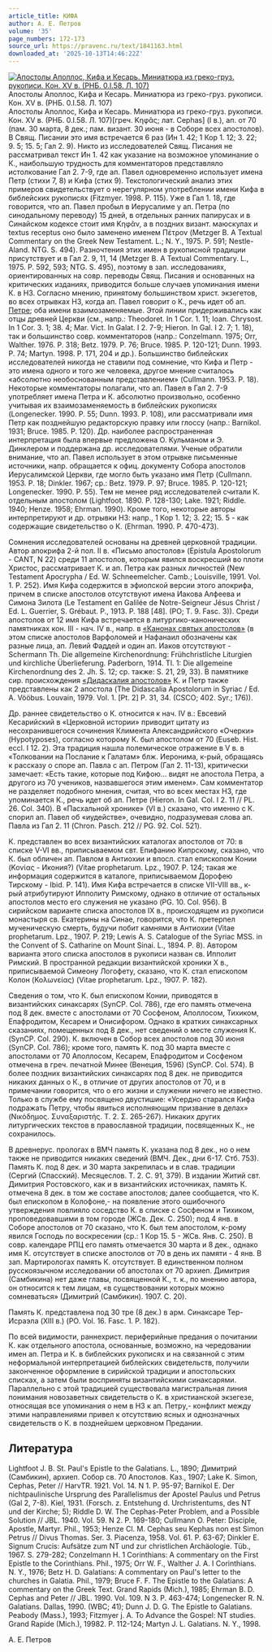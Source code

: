 ```yaml
---
article_title: КИФА
author: А. Е. Петров
volume: '35'
page_numbers: 172-173
source_url: https://pravenc.ru/text/1841163.html
downloaded_at: '2025-10-13T14:46:22Z'
---
```


[![Апостолы Аполлос, Кифа и Кесарь. Миниатюра из греко-груз. рукописи. Кон. XV в. (РНБ. 0.I.58. Л. 107)](https://pravenc.ru/data/2015/03/18/1234039110/i200.jpg "Кликните для увеличения картинки")](https://pravenc.ru/data/2015/03/18/1234039110/i400.jpg)Апостолы Аполлос, Кифа и Кесарь. Миниатюра из греко-груз. рукописи. Кон. XV в. (РНБ. 0.I.58. Л. 107)  
Апостолы Аполлос, Кифа и Кесарь. Миниатюра из греко-груз. рукописи. Кон. XV в. (РНБ. 0.I.58. Л. 107)[греч. Κηφᾶς; лат. Cephas] (I в.), ап. от 70 (пам. 30 марта, 8 дек.; пам. визант. 30 июня - в Соборе всех апостолов). В Свящ. Писании это имя встречается 6 раз (Ин 1. 42; 1 Кор 1. 12; 3. 22; 9. 5; 15. 5; Гал 2. 9). Никто из исследователей Свящ. Писания не рассматривал текст Ин 1. 42 как указание на возможное упоминание о К., наибольшую трудность для комментаторов представляло истолкование Гал 2. 7-9, где ап. Павел одновременно использует имена Петр (стихи 7, 8) и Кифа (стих 9). Текстологический анализ этих примеров свидетельствует о нерегулярном употреблении имени Кифа в библейских рукописях (Fitzmyer. 1998. P. 115). Уже в Гал 1. 18, где говорится, что ап. Павел пробыл в Иерусалиме у ап. Петра (по синодальному переводу) 15 дней, в отдельных ранних папирусах и в Синайском кодексе стоит имя Κηφᾶν, а в поздних визант. маюскулах и textus receptus оно было заменено именем Πέτρον (Metzger B. A Textual Commentary on the Greek New Testament. L.; N. Y., 1975. P. 591; Nestle-Aland. NTG. S. 494). Разночтения этих имен в рукописной традиции присутствует и в Гал 2. 9, 11, 14 (Metzger B. A Textual Commentary. L., 1975. P. 592, 593; NTG. S. 495), поэтому в зап. исследованиях, ориентированных на совр. переводы Свящ. Писания и основанных на критических изданиях, приводится больше случаев упоминания имени К. в НЗ. Согласно мнению, принятому большинством христ. экзегетов, во всех отрывках НЗ, когда ап. Павел говорит о К., речь идет об ап. [Петре](https://pravenc.ru/text/Петр.html); оба имени взаимозаменяемые. Этой линии придерживались как отцы древней Церкви (см., напр.: Theodoret. In 1 Cor. 1. 11; Ioan. Chrysost. In 1 Cor. 3. 1; 38. 4; Mar. Vict. In Galat. I 2. 7-9; Hieron. In Gal. I 2. 7; 1. 18), так и большинство совр. комментаторов (напр.: Conzelmann. 1975; Orr, Walther. 1976. P. 318; Betz. 1979. P. 76; Bruce. 1985. P. 120-121; Dunn. 1993. P. 74; Martyn. 1998. P. 171, 204 и др.). Большинство библейских исследователей никогда не ставили под сомнение, что Кифа и Петр - это имена одного и того же человека, другое мнение считалось «абсолютно необоснованным представлением» (Cullmann. 1953. P. 18). Некоторые комментаторы полагали, что ап. Павел в Гал 2. 7-9 употребляет имена Петра и К. абсолютно произвольно, особенно учитывая их взаимозаменяемость в библейских рукописях (Longenecker. 1990. P. 55; Dunn. 1993. P. 108), или рассматривали имя Петр как позднейшую редакторскую правку или глоссу (напр.: Barnikol. 1931; Bruce. 1985. P. 120). Др. наиболее распространенная интерпретация была впервые предложена О. Кульманом и Э. Динклером и поддержана др. исследователями. Ученые обратили внимание, что ап. Павел использует в этом отрывке письменные источники, напр. обращается к офиц. документу Собора апостолов Иерусалимской Церкви, где могло быть указано имя Петр (Cullmann. 1953. P. 18; Dinkler. 1967; ср.: Betz. 1979. P. 97; Bruce. 1985. P. 120-121; Longenecker. 1990. P. 55). Тем не менее ряд исследователей считали К. отдельным апостолом (Lightfoot. 1890. P. 128-130; Lake. 1921; Riddle. 1940; Henze. 1958; Ehrman. 1990). Кроме того, некоторые авторы интерпретируют и др. отрывки НЗ: напр., 1 Кор 1. 12; 3. 22; 15. 5 - как содержащие свидетельство о К. (Ehrman. 1990. P. 470-473).

Сомнения исследователей основаны на древней церковной традиции. Автор апокрифа 2-й пол. II в. «Письмо апостолов» (Epistula Apostolorum - CANT, N 22) среди 11 апостолов, которым явился воскресший во плоти Христос, рассматривает К. и ап. Петра как разных личностей (New Testament Apocrypha / Ed. W. Schneemelcher. Camb.; Louisville, 1991. Vol. 1. P. 252). Имя Кифа содержится в эфиопской версии этого апокрифа, причем в списке апостолов отсутствуют имена Иакова Алфеева и Симона Зилота (Le Testament en Galilée de Notre-Seigneur Jésus Christ / Ed. L. Guerrier, S. Grébaut. P., 1913. P. 188 [48]. (PO; T. 9. Fasc. 3)). Cреди апостолов от 12 имя Кифа встречается в литургико-канонических памятниках кон. III - нач. IV в., напр. в [«Канонах святых апостолов»](<https://pravenc.ru/text/ Канонах святых апостолов .html>) (в этом списке апостолов Варфоломей и Нафанаил обозначены как разные лица, ап. Левий Фаддей и один ап. Иаков отсутствуют - Schermann Th. Die allgemeine Kirchenordnung: Frühchristliche Liturgien und kirchliche Überlieferung. Paderborn, 1914. Tl. 1: Die allgemeine Kirchenordnung des 2. Jh. S. 12; ср. также: S. 21, 29, 33). В памятнике сир. происхождения [«Дидаскалия апостолов»](<https://pravenc.ru/text/ Дидаскалия апостолов .html>) К. и Петр также представлены как 2 апостола (The Didascalia Apostolorum in Syriac / Ed. A. Vööbus. Louvain, 1979. Vol. 1. [Pt. 2] P. 31, 34. (CSCO; 402. Syr.; 176)).

Др. раннее свидетельство о К. относится к нач. IV в.: Евсевий Кесарийский в «Церковной истории» приводит цитату из несохранившегося сочинения Климента Александрийского «Очерки» (Hypotyposes), согласно которому К. был апостолом от 70 (Euseb. Hist. eccl. I 12. 2). Эта традиция нашла полемическое отражение в V в. в «Толковании на Послание к Галатам» блж. Иеронима, к-рый, обращаясь к рассказу о споре ап. Павла с ап. Петром (Гал 2. 11-13), критически замечает: «Есть такие, которые под Кифою… видят не апостола Петра, а другого из 70 учеников, назвавшегося этим именем». Сам комментатор не разделяет подобного мнения, считая, что во всех местах НЗ, где упоминается К., речь идет об ап. Петре (Hieron. In Gal. Col. I 2. 11 // PL. 26. Col. 340). В «Пасхальной хронике» (VI в.) сказано, что именно с К. спорил ап. Павел об «иудействе», очевидно, подразумевая слова ап. Павла из Гал 2. 11 (Chron. Pasch. 212 // PG. 92. Col. 521).

К. представлен во всех византийских каталогах апостолов от 70: в списке V-VI вв., приписываемом свт. Епифанию Кипрскому, сказано, что К. был обличен ап. Павлом в Антиохии и впосл. стал епископом Конии (Κονίας - Икония?) (Vitae prophetarum. Lpz., 1907. Р. 124; такая же информация содержится в каталоге, приписываемом Дорофею Тирскому - Ibid. P. 141). Имя Кифа встречается в списке VII-VIII вв., к-рый атрибутируют Ипполиту Римскому, однако в отличие от остальных апостолов место его служения не указано (PG. 10. Col. 956). В сирийском варианте списка апостолов IX в., происходящем из рукописи монастыря св. Екатерины на Синае, говорится, что К. претерпел мученическую смерть, будучи побит камнями в Антиохии (Vitae prophetarum. Lpz., 1907. Р. 219; Lewis A. S. Catalogue of the Syriac MSS. in the Convent of S. Catharine on Mount Sinai. L., 1894. P. 8). Автором варианта этого списка апостолов в рукописи назван св. Ипполит Римский. В пространной редакции византийской хроники X в., приписываемой Симеону Логофету, сказано, что К. стал епископом Колон (Κολωνείας) (Vitae prophetarum. Lpz., 1907. P. 182).

Сведения о том, что К. был епископом Конии, приводятся в византийских синаксарях (SynCP. Col. 786), где его память отмечена под 8 дек. вместе с апостолами от 70 Сосфеном, Аполлосом, Тихиком, Епафродитом, Кесарем и Онисифором. Однако в кратких синаксарных сказаниях, помещенных под 8 дек., нет сведений о месте служения К. (SynCP. Col. 290). К. включен в Собор всех апостолов под 30 июня (SynCP. Col. 786); кроме того, память К. под 30 марта вместе с апостолами от 70 Аполлосом, Кесарем, Епафродитом и Сосфеном отмечена в греч. печатной Минее (Венеция, 1596) (SynCP. Col. 574). В более поздних византийских синаксарях под 8 дек. не приводится никаких данных о К., в отличие от других апостолов от 70, и в примечании говорится, что о его жизни и служении ничего не известно. Только в службе ему посвящено двустишие: «Усердно старался Кифа подражать Петру, чтобы явиться исполняющим призвание в делах» (Νικόδημος. Συναξαριστής. Τ. 2. Σ. 265-267). Никаких других литургических текстов в православной традиции, посвященных К., не сохранилось.

В древнерус. прологах в ВМЧ память К. указана под 8 дек., но о нем также не приводится никаких сведений (ВМЧ. Дек., дни 6-17. Стб. 753). Память К. под 8 дек. и 30 марта закрепилась и в слав. традиции (Сергий (Спасский). Месяцеслов. Т. 2. С. 91, 379). В издании Житий свт. Димитрия Ростовского, как и в византийских источниках, память К. отмечена 8 дек. в том же составе апостолов; далее сообщается, что К. был епископом в Колофоне,- на появление этого ошибочного утверждения повлияло соседство К. в списке с Сосфеном и Тихиком, проповедовавшими в том городе (ЖСв. Дек. С. 250); под 4 янв. в Соборе апостолов от 70 сказано, что К. был тем апостолом, к-рому явился Господь по воскресении (ср.: 1 Кор 15. 5 - ЖСв. Янв. С. 250). В совр. календаре РПЦ его память отмечается 30 марта и 8 дек., однако имя К. отсутствует в списке апостолов от 70 в день их памяти - 4 янв. В зап. Мартирологах память К. отсутствует. В единственном полном русскоязычном исследовании об апостолах от 70 архиеп. Димитрия (Самбикина) нет даже главы, посвященной К., т. к., по мнению автора, он относится к тем лицам, «в существовании которых можно сомневаться» (Димитрий (Самбикин). 1907. С. 20).

Память К. представлена под 30 тре (8 дек.) в арм. Синаксаре Тер-Исраэла (XIII в.) (PO. Vol. 16. Fasc. 1. P. 182).

По всей видимости, раннехрист. периферийные предания о почитании К. как отдельного апостола, основанные, возможно, на чередовании имен ап. Петра и К. в библейских рукописях и на связанной с этим неформальной интерпретацией библейских свидетельств, получили законченное оформление в сирийской традиции и апостольских списках, а затем были восприняты византийскими синаксарями. Параллельно с этой традицией существовала магистральная линия понимания новозаветных свидетельств о К. в христианской экзегезе, относящая все упоминания о нем в НЗ к ап. Петру,- конфликт между этими направлениями привел к отсутствию ясных и однозначных свидетельств о К. в позднейшем церковном Предании.

## Литература

Lightfoot J. B. St. Paul's Epistle to the Galatians. L., 1890; Димитрий (Самбикин), архиеп. Собор св. 70 Апостолов. Каз., 1907; Lake K. Simon, Cephas, Peter // HarvTR. 1921. Vol. 14. N 1. P. 95-97; Barnikol E. Der nichtpaulinische Ursprung des Parallelismus der Apostel Paulus und Petrus (Gal 2, 7-8). Kiel, 1931. (Forsch. z. Entstehung d. Urchristentums, des NT und der Kirche; 5); Riddle D. W. The Cephas-Peter Problem, and a Possible Solution // JBL. 1940. Vol. 59. N 2. P. 169-180; Cullmann O. Peter: Disciple, Apostle, Martyr. Phil., 1953; Henze Cl. M. Cephas seu Kephas non est Simon Petrus // Divus Thomas. Ser. 3. Piacenza, 1958. Vol. 61. P. 63-67; Dinkler E. Signum Crucis: Aufsätze zum NT und zur christlichen Archäologie. Tüb., 1967. S. 279-282; Conzelmann H. 1 Corinthians: A commentary on the First Epistle to the Corinthians. Phil., 1975; Orr W. F., Walther J. A. I Corinthians. N. Y., 1976; Betz H. D. Galatians: A commentary on Paul's letter to the churches in Galatia. Phil., 1979; Bruce F. F. The Epistle to the Galatians: A commentary on the Greek Text. Grand Rapids (Mich.), 1985; Ehrman B. D. Cephas and Peter // JBL. 1990. Vol. 109. N 3. P. 463-474; Longenecker R. N. Galatians. Dallas, 1990. (WBC; 41); Dunn J. D. G. The Epistle to Galatians. Peabody (Mass.), 1993; Fitzmyer j. A. To Advance the Gospel: NT studies. Grand Rapide (Mich.), 19982. P. 112-124; Martyn J. L. Galatians. N. Y., 1998.

А. Е. Петров
